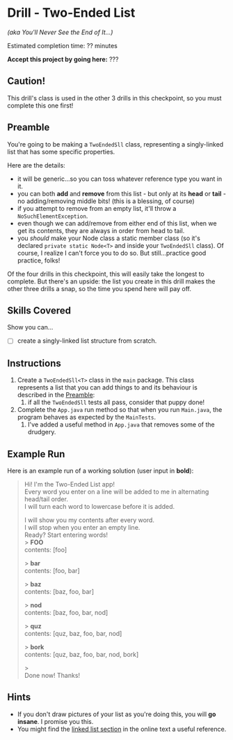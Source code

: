 # Drill - Two-Ended List

_(aka You'll Never See the End of It...)_

Estimated completion time: ?? minutes

**Accept this project by going here:** ???

## Caution!

This drill's class is used in the other 3 drills in this checkpoint, so you must complete this one first!

## Preamble

You're going to be making a `TwoEndedSll` class, representing a singly-linked list that has some specific properties.

Here are the details:

- it will be generic...so you can toss whatever reference type you want in it.
- you can both **add** and **remove** from this list - but only at its **head** or **tail** - no adding/removing middle bits! (this is a blessing, of course)
- if you attempt to remove from an empty list, it'll throw a `NoSuchElementException`.
- even though we can add/remove from either end of this list, when we get its contents, they are always in order from head to tail.
- you _should_ make your Node class a static member class (so it's declared `private static Node<T>` and inside your `TwoEndedSll` class). Of course, I realize I can't force you to do so. But still...practice good practice, folks!

Of the four drills in this checkpoint, this will easily take the longest to complete. But there's an upside: the list you create in this drill makes the other three drills a snap, so the time you spend here will pay off.


## Skills Covered

Show you can...

- [ ] create a singly-linked list structure from scratch.


## Instructions

1. Create a `TwoEndedSll<T>` class in the `main` package. This class represents a list that you can add things to and its behaviour is described in the [Preamble](#preamble):
   1. if all the `TwoEndedSll` tests all pass, consider that puppy done!
2. Complete the `App.java` run method so that when you run `Main.java`, the program behaves as expected by the `MainTests`.  
     1. I've added a useful method in `App.java` that removes some of the drudgery.


## Example Run

Here is an example run of a working solution (user input in **bold**):

> Hi! I'm the Two-Ended List app!  
Every word you enter on a line will be added to me in alternating head/tail order.  
I will turn each word to lowercase before it is added.  
>  
> I will show you my contents after every word.  
I will stop when you enter an empty line.  
Ready? Start entering words!  
> \> **FOO**  
contents: [foo]  
>  
> \> **bar**  
contents: [foo, bar]
>  
> \> **baz**  
contents: [baz, foo, bar]
>  
> \> **nod**  
contents: [baz, foo, bar, nod]
>  
> \> **quz**  
contents: [quz, baz, foo, bar, nod]
>  
> \> **bork**  
contents: [quz, baz, foo, bar, nod, bork]
>  
> \>   
Done now! Thanks!


## Hints

- If you don't draw pictures of your list as you're doing this, you will **go insane**. I promise you this.
- You might find the [linked list section](http://opendatastructures.org/ods-java/3_Linked_Lists.html) in the online text a useful reference. 